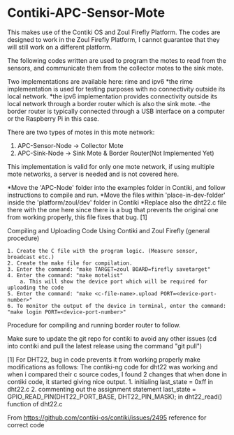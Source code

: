 # Contiki-APC-Sensor-Mote
This makes use of the Contiki OS and Zoul Firefly Platform.
The codes are designed to work in the Zoul Firefly Platform, I cannot guarantee that they will still work on a different platform.

The following codes written are used to program the motes to read from the sensors, and communicate them from the collector motes to the sink mote.

Two implementations are available here: rime and ipv6
*the rime implementation is used for testing purposes with no connectivity outside its local network.
*the ipv6 implementation provides connectivity outside its local network through a border router which is also the sink mote.
 -the border router is typically connected through a USB interface on a computer or the Raspberry Pi in this case.

There are two types of motes in this mote network:
1. APC-Sensor-Node -> Collector Mote
2. APC-Sink-Node -> Sink Mote & Border Router(Not Implemented Yet)

This implementation is valid for only one mote network, if using multiple mote networks, a server is needed and is not covered here.

*Move the 'APC-Node' folder into the examples folder in Contiki, and follow instructions to compile and run.
*Move the files within 'place-in-dev-folder' inside the 'platform/zoul/dev' folder in Contiki
*Replace also the dht22.c file there with the one here since there is a bug that prevents the original one from working properly, this file fixes that bug. [1]

Compiling and Uploading Code Using Contiki and Zoul Firefly (general procedure)

	1. Create the C file with the program logic. (Measure sensor, broadcast etc.)
	2. Create the make file for compilation.
	3. Enter the command: "make TARGET=zoul BOARD=firefly savetarget"
	4. Enter the command: "make motelist"
		a. This will show the device port which will be required for uploading the code
	5. Enter the command: "make <c-file-name>.upload PORT=<device-port-number>"
	6. To monitor the output of the device in terminal, enter the command: "make login PORT=<device-port-number>"

Procedure for compiling and running border router to follow.

Make sure to update the git repo for contiki to avoid any other issues
(cd into contiki and pull the latest release using the command "git pull")

[1] For DHT22, bug in code prevents it from working properly make modifications as follows:
The contiki-ng code for dht22 was working and when i compared their c source codes, I found 2 changes that when done in contiki code, it started giving nice output.
	1. initialing last_state = 0xff in dht22.c
	2. commenting out the assignment statement last_state = GPIO_READ_PIN(DHT22_PORT_BASE, DHT22_PIN_MASK); in dht22_read() function of dht22.c

From <https://github.com/contiki-os/contiki/issues/2495> 
reference for correct code